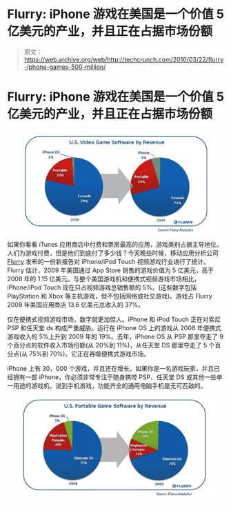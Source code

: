 # Flurry: iPhone 游戏在美国是一个价值 5 亿美元的产业，并且正在占据市场份额

> 原文：<https://web.archive.org/web/http://techcrunch.com/2010/03/22/flurry-iphone-games-500-million/>

# Flurry: iPhone 游戏在美国是一个价值 5 亿美元的产业，并且正在占据市场份额

![](img/cb653d68f96b47a02719e744ae45f30e.png)

如果你看看 iTunes 应用商店中付费和票房最高的应用，游戏类别占据主导地位。人们为游戏付费，但是他们到底付了多少钱？今天晚些时候，移动应用分析公司 [Flurry](https://web.archive.org/web/20230403105422/http://www.flurry.com/) 发布的一份新报告对 iPhone/iPod Touch 视频游戏行业进行了统计。Flurry 估计，2009 年美国通过 App Store 销售的游戏价值为 5 亿美元，高于 2008 年的 1.15 亿美元。与整个美国游戏机和便携式视频游戏市场相比，iPhone/iPod Touch 现在只占视频游戏总销售额的 5%。(这些数字包括 PlayStation 和 Xbox 等主机游戏，但不包括网络或社交游戏)。游戏占 Flurry 2009 年美国应用商店 13.6 亿美元总收入的 37%。

仅在便携式视频游戏市场，数字就更加惊人。iPhone 和 iPod Touch 正在对索尼 PSP 和任天堂 ds 构成严重威胁。运行在 iPhone OS 上的游戏从 2008 年便携式游戏收入的 5%上升到 2009 年的 19%。去年，iPhone OS 从 PSP 那里夺走了 9 个百分点的软件收入市场份额(从 20%到 11%)，从任天堂 DS 那里夺走了 5 个百分点(从 75%到 70%)。它正在吞噬便携式游戏市场。

iPhone 上有 30，000 个游戏，并且还在增长。如果你是一名游戏玩家，并且已经拥有一部 iPhone，你必须非常专注于随身携带 PSP、任天堂 DS 或其他一些单一用途的游戏机。说到手机游戏，功能齐全的通用电脑手机是无可匹敌的。

![](img/385c6a716f3c454e30d23c0d2158b907.png)